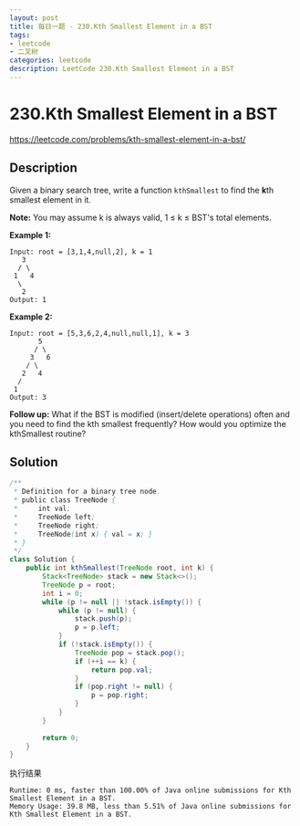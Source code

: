 ```yaml
---
layout: post
title: 每日一题 - 230.Kth Smallest Element in a BST
tags:
- leetcode
- 二叉树
categories: leetcode
description: LeetCode 230.Kth Smallest Element in a BST
---
```


# 230.Kth Smallest Element in a BST

https://leetcode.com/problems/kth-smallest-element-in-a-bst/

## Description

Given a binary search tree, write a function `kthSmallest` to find the **k**th smallest element in it.

**Note:** 
You may assume k is always valid, 1 ≤ k ≤ BST's total elements.

**Example 1:**

```
Input: root = [3,1,4,null,2], k = 1
   3
  / \
 1   4
  \
   2
Output: 1
```

**Example 2:**

```
Input: root = [5,3,6,2,4,null,null,1], k = 3
       5
      / \
     3   6
    / \
   2   4
  /
 1
Output: 3
```

**Follow up:**
What if the BST is modified (insert/delete operations) often and you need to find the kth smallest frequently? How would you optimize the kthSmallest routine?



## Solution

```java
/**
 * Definition for a binary tree node.
 * public class TreeNode {
 *     int val;
 *     TreeNode left;
 *     TreeNode right;
 *     TreeNode(int x) { val = x; }
 * }
 */
class Solution {
    public int kthSmallest(TreeNode root, int k) {        
        Stack<TreeNode> stack = new Stack<>();
        TreeNode p = root;
        int i = 0;
        while (p != null || !stack.isEmpty()) {
            while (p != null) {
                stack.push(p);
                p = p.left;
            }
            if (!stack.isEmpty()) {
                TreeNode pop = stack.pop();                
                if (++i == k) {
                    return pop.val;
                }
                if (pop.right != null) {
                    p = pop.right;
                }
            }
        }
        
        return 0;
    }
}
```

执行结果
```
Runtime: 0 ms, faster than 100.00% of Java online submissions for Kth Smallest Element in a BST.
Memory Usage: 39.8 MB, less than 5.51% of Java online submissions for Kth Smallest Element in a BST.
```

